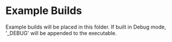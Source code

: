 # Example Builds

Example builds will be placed in this folder. If built in Debug mode, '_DEBUG' will be appended to the executable.